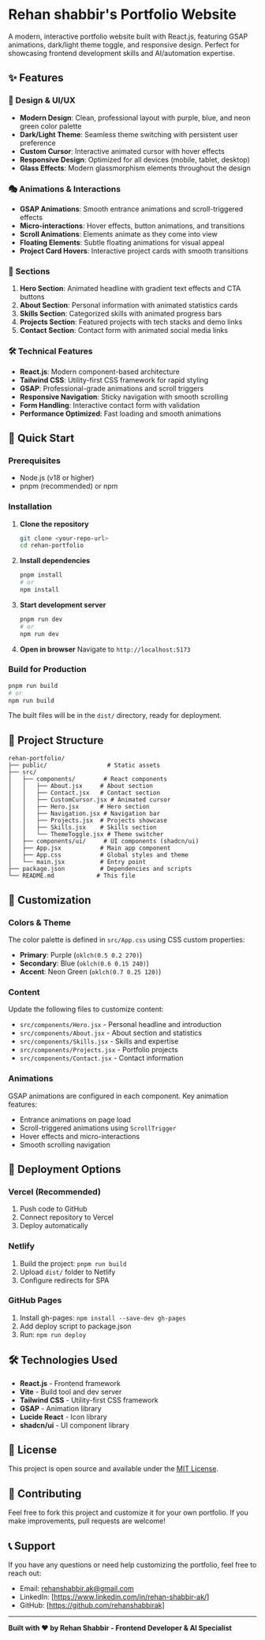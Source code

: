 # Rehan shabbir's Portfolio Website

A modern, interactive portfolio website built with React.js, featuring GSAP animations, dark/light theme toggle, and responsive design. Perfect for showcasing frontend development skills and AI/automation expertise.

## ✨ Features

### 🎨 Design & UI/UX

- **Modern Design**: Clean, professional layout with purple, blue, and neon green color palette
- **Dark/Light Theme**: Seamless theme switching with persistent user preference
- **Custom Cursor**: Interactive animated cursor with hover effects
- **Responsive Design**: Optimized for all devices (mobile, tablet, desktop)
- **Glass Effects**: Modern glassmorphism elements throughout the design

### 🎭 Animations & Interactions

- **GSAP Animations**: Smooth entrance animations and scroll-triggered effects
- **Micro-interactions**: Hover effects, button animations, and transitions
- **Scroll Animations**: Elements animate as they come into view
- **Floating Elements**: Subtle floating animations for visual appeal
- **Project Card Hovers**: Interactive project cards with smooth transitions

### 📱 Sections

1. **Hero Section**: Animated headline with gradient text effects and CTA buttons
2. **About Section**: Personal information with animated statistics cards
3. **Skills Section**: Categorized skills with animated progress bars
4. **Projects Section**: Featured projects with tech stacks and demo links
5. **Contact Section**: Contact form with animated social media links

### 🛠 Technical Features

- **React.js**: Modern component-based architecture
- **Tailwind CSS**: Utility-first CSS framework for rapid styling
- **GSAP**: Professional-grade animations and scroll triggers
- **Responsive Navigation**: Sticky navigation with smooth scrolling
- **Form Handling**: Interactive contact form with validation
- **Performance Optimized**: Fast loading and smooth animations

## 🚀 Quick Start

### Prerequisites

- Node.js (v18 or higher)
- pnpm (recommended) or npm

### Installation

1. **Clone the repository**

   ```bash
   git clone <your-repo-url>
   cd rehan-portfolio
   ```

2. **Install dependencies**

   ```bash
   pnpm install
   # or
   npm install
   ```

3. **Start development server**

   ```bash
   pnpm run dev
   # or
   npm run dev
   ```

4. **Open in browser**
   Navigate to `http://localhost:5173`

### Build for Production

```bash
pnpm run build
# or
npm run build
```

The built files will be in the `dist/` directory, ready for deployment.

## 📁 Project Structure

```
rehan-portfolio/
├── public/                 # Static assets
├── src/
│   ├── components/        # React components
│   │   ├── About.jsx     # About section
│   │   ├── Contact.jsx   # Contact section
│   │   ├── CustomCursor.jsx # Animated cursor
│   │   ├── Hero.jsx      # Hero section
│   │   ├── Navigation.jsx # Navigation bar
│   │   ├── Projects.jsx  # Projects showcase
│   │   ├── Skills.jsx    # Skills section
│   │   └── ThemeToggle.jsx # Theme switcher
│   ├── components/ui/     # UI components (shadcn/ui)
│   ├── App.jsx           # Main app component
│   ├── App.css           # Global styles and theme
│   └── main.jsx          # Entry point
├── package.json          # Dependencies and scripts
└── README.md            # This file
```

## 🎨 Customization

### Colors & Theme

The color palette is defined in `src/App.css` using CSS custom properties:

- **Primary**: Purple (`oklch(0.5 0.2 270)`)
- **Secondary**: Blue (`oklch(0.6 0.15 240)`)
- **Accent**: Neon Green (`oklch(0.7 0.25 120)`)

### Content

Update the following files to customize content:

- `src/components/Hero.jsx` - Personal headline and introduction
- `src/components/About.jsx` - About section and statistics
- `src/components/Skills.jsx` - Skills and expertise
- `src/components/Projects.jsx` - Portfolio projects
- `src/components/Contact.jsx` - Contact information

### Animations

GSAP animations are configured in each component. Key animation features:

- Entrance animations on page load
- Scroll-triggered animations using `ScrollTrigger`
- Hover effects and micro-interactions
- Smooth scrolling navigation

## 🚀 Deployment Options

### Vercel (Recommended)

1. Push code to GitHub
2. Connect repository to Vercel
3. Deploy automatically

### Netlify

1. Build the project: `pnpm run build`
2. Upload `dist/` folder to Netlify
3. Configure redirects for SPA

### GitHub Pages

1. Install gh-pages: `npm install --save-dev gh-pages`
2. Add deploy script to package.json
3. Run: `npm run deploy`

## 🛠 Technologies Used

- **React.js** - Frontend framework
- **Vite** - Build tool and dev server
- **Tailwind CSS** - Utility-first CSS framework
- **GSAP** - Animation library
- **Lucide React** - Icon library
- **shadcn/ui** - UI component library

## 📝 License

This project is open source and available under the [MIT License](LICENSE).

## 🤝 Contributing

Feel free to fork this project and customize it for your own portfolio. If you make improvements, pull requests are welcome!

## 📞 Support

If you have any questions or need help customizing the portfolio, feel free to reach out:

- Email: rehanshabbir.ak@gmail.com
- LinkedIn: [https://www.linkedin.com/in/rehan-shabbir-ak/]
- GitHub: [https://github.com/rehanshabbirak]

---

**Built with ❤️ by Rehan Shabbir - Frontend Developer & AI Specialist**
